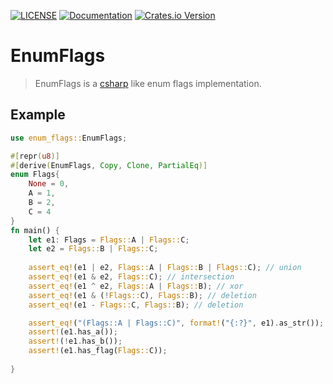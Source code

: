 [![LICENSE](https://img.shields.io/badge/license-MIT-blue.svg)](LICENSE-MIT)
[![Documentation](https://docs.rs/enum-flags/badge.svg)](https://docs.rs/enum-flags)
[![Crates.io Version](https://img.shields.io/crates/v/enum-flags.svg)](https://crates.io/crates/enum-flags)
# EnumFlags

> EnumFlags is a [csharp](https://docs.microsoft.com/en-us/dotnet/api/system.flagsattribute?view=net-5.0) like enum flags implementation.

## Example

```rust
use enum_flags::EnumFlags;

#[repr(u8)]
#[derive(EnumFlags, Copy, Clone, PartialEq)]
enum Flags{
    None = 0,
    A = 1,
    B = 2,
    C = 4
}
fn main() {
    let e1: Flags = Flags::A | Flags::C;
    let e2 = Flags::B | Flags::C;
    
    assert_eq!(e1 | e2, Flags::A | Flags::B | Flags::C); // union
    assert_eq!(e1 & e2, Flags::C); // intersection
    assert_eq!(e1 ^ e2, Flags::A | Flags::B); // xor
    assert_eq!(e1 & (!Flags::C), Flags::B); // deletion
    assert_eq!(e1 - Flags::C, Flags::B); // deletion

    assert_eq!("(Flags::A | Flags::C)", format!("{:?}", e1).as_str());
    assert!(e1.has_a());
    assert!(!e1.has_b());
    assert!(e1.has_flag(Flags::C));
    
}
```
